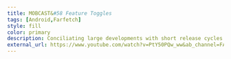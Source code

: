 ```yaml
---
title: MOBCAST&#58 Feature Toggles
tags: [Android,Farfetch]
style: fill
color: primary
description: Conciliating large developments with short release cycles might not seem easy, but it can be! watch our Mobcast Episode on Feature Toggles.
external_url: https://www.youtube.com/watch?v=PtY50PQw_ww&ab_channel=FARFETCHPeople
---
```

